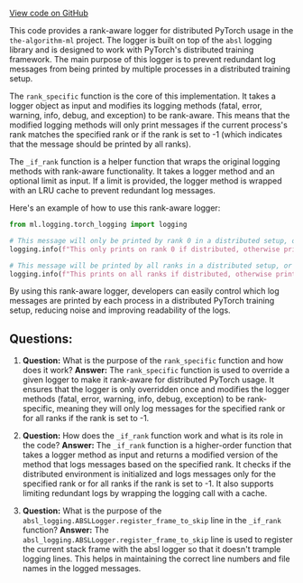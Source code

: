 [View code on GitHub](https://github.com/twitter/the-algorithm-ml/blob/master/ml_logging/torch_logging.py)

This code provides a rank-aware logger for distributed PyTorch usage in the `the-algorithm-ml` project. The logger is built on top of the `absl` logging library and is designed to work with PyTorch's distributed training framework. The main purpose of this logger is to prevent redundant log messages from being printed by multiple processes in a distributed training setup.

The `rank_specific` function is the core of this implementation. It takes a logger object as input and modifies its logging methods (fatal, error, warning, info, debug, and exception) to be rank-aware. This means that the modified logging methods will only print messages if the current process's rank matches the specified rank or if the rank is set to -1 (which indicates that the message should be printed by all ranks).

The `_if_rank` function is a helper function that wraps the original logging methods with rank-aware functionality. It takes a logger method and an optional limit as input. If a limit is provided, the logger method is wrapped with an LRU cache to prevent redundant log messages.

Here's an example of how to use this rank-aware logger:

```python
from ml.logging.torch_logging import logging

# This message will only be printed by rank 0 in a distributed setup, or normally in a non-distributed setup.
logging.info(f"This only prints on rank 0 if distributed, otherwise prints normally.")

# This message will be printed by all ranks in a distributed setup, or normally in a non-distributed setup.
logging.info(f"This prints on all ranks if distributed, otherwise prints normally.", rank=-1)
```

By using this rank-aware logger, developers can easily control which log messages are printed by each process in a distributed PyTorch training setup, reducing noise and improving readability of the logs.
## Questions: 
 1. **Question:** What is the purpose of the `rank_specific` function and how does it work?
   **Answer:** The `rank_specific` function is used to override a given logger to make it rank-aware for distributed PyTorch usage. It ensures that the logger is only overridden once and modifies the logger methods (fatal, error, warning, info, debug, exception) to be rank-specific, meaning they will only log messages for the specified rank or for all ranks if the rank is set to -1.

2. **Question:** How does the `_if_rank` function work and what is its role in the code?
   **Answer:** The `_if_rank` function is a higher-order function that takes a logger method as input and returns a modified version of the method that logs messages based on the specified rank. It checks if the distributed environment is initialized and logs messages only for the specified rank or for all ranks if the rank is set to -1. It also supports limiting redundant logs by wrapping the logging call with a cache.

3. **Question:** What is the purpose of the `absl_logging.ABSLLogger.register_frame_to_skip` line in the `_if_rank` function?
   **Answer:** The `absl_logging.ABSLLogger.register_frame_to_skip` line is used to register the current stack frame with the absl logger so that it doesn't trample logging lines. This helps in maintaining the correct line numbers and file names in the logged messages.